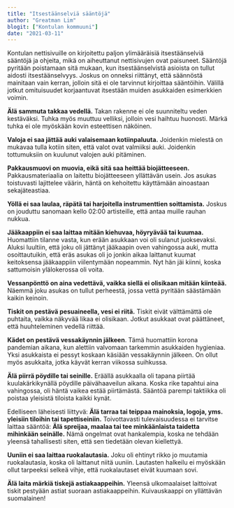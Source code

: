 ```yaml
---
title: "Itsestäänselviä sääntöjä"
author: "Greatman Lim"
blogit: ["Kontulan kommuuni"]
date: "2021-03-11"
---
```


Kontulan nettisivuille on kirjoitettu paljon ylimääräisiä itsestäänselviä sääntöjä ja ohjeita, mikä on aiheuttanut nettisivujen ovat paisuneet. Sääntöjä pyritään poistamaan sitä mukaan, kun itsestäänselvistä asioista on tullut aidosti itsestäänselvyys. Joskus on onneksi riittänyt, että säännöstä mainitaan vain kerran, jolloin sitä ei ole tarvinnut kirjoittaa sääntöihin. Välillä jotkut omituisuudet korjaantuvat itsestään muiden asukkaiden esimerkkien voimin.

**Älä sammuta takkaa vedellä.** Takan rakenne ei ole suunniteltu veden kestäväksi. Tuhka myös muuttuu velliksi, jolloin vesi haihtuu huonosti. Märkä tuhka ei ole myöskään kovin esteettisen näköinen.

**Valoja ei saa jättää auki valaisemaan kotiinpaluuta.** Joidenkin mielestä on mukavaa tulla kotiin siten, että valot ovat valmiiksi auki. Joidenkin tottumuksiin on kuulunut valojen auki pitäminen.

**Pakkausmuovi on muovia, eikä sitä saa heittää biojätteeseen.** Pakkausmateriaalia on laitettu biojätteeseen yllättävän usein. Jos asukas toistuvasti lajittelee väärin, häntä on kehoitettu käyttämään ainoastaan sekajäteastiaa.

**Yöllä ei saa laulaa, räpätä tai harjoitella instrumenttien soittamista.** Joskus on jouduttu sanomaan kello 02:00 artisteille, että antaa muille rauhan nukkua.

**Jääkaappiin ei saa laittaa mitään kiehuvaa, höyryävää tai kuumaa.** Huomattiin tilanne vasta, kun erään asukkaan voi oli sulanut juoksevaksi. Aluksi luultiin, että joku oli jättänyt jääkaapin oven vahingossa auki, mutta osoittautuikin, että eräs asukas oli jo jonkin aikaa laittanut kuumat keitoksensa jääkaappiin viilentymään nopeammin. Nyt hän jäi kiinni, koska sattumoisin ylälokerossa oli voita.

**Vessanpönttö on aina vedettävä, vaikka siellä ei olisikaan mitään kiinteää.** Näemmä joku asukas on tullut perheestä, jossa vettä pyritään säästämään kaikin keinoin.

**Tiskit on pestävä pesuaineella, vesi ei riitä.** Tiskit eivät välttämättä ole puhtaita, vaikka näkyvää likaa ei olisikaan. Jotkut asukkaat ovat päättäneet, että huuhteleminen vedellä riittää.

**Kädet on pestävä vessakäynnin jälkeen**. Tämä huomattiin korona pandemian aikana, kun alettiin valvomaan tarkemmin asukkaiden hygieniaa. Yksi asukkaista ei pessyt koskaan käsiään vessakäynnin jälkeen. On ollut myös asukkaita, jotka käyvät kerran viikossa suihkussa.

**Älä piirrä pöydille tai seinille.** Eräällä asukkaalla oli tapana piirtää kuulakärkikynällä pöydille päivähaaveilun aikana. Koska rike tapahtui aina vahingossa, oli häntä vaikea estää piirtämästä. Sääntöä parempi taktiikka oli poistaa yleisistä tiloista kaikki kynät.

Edelliseen läheisesti liittyvä: **Älä tarraa tai teippaa mainoksia, logoja, yms. yleisiin tiloihin tai tapettiseiniin.** Toivottavasti tulevaisuudessa ei tarvitse laittaa sääntöä: **Älä spreijaa, maalaa tai tee minkäänlaista taidetta mihinkään seinälle.** Nämä ongelmat ovat hankalempia, koska ne tehdään yleensä tahallisesti siten, että sen tiedetään olevan kiellettyä.

**Uuniin ei saa laittaa ruokalautasia.** Joku oli ehtinyt rikko jo muutamia ruokalautasia, koska oli laittanut niitä uuniin. Lautasten halkeilu ei myöskään ollut tarpeeksi selkeä vihje, että ruokalautaset eivät kuumaan sovi.

**Älä laita märkiä tiskejä astiakaappeihin.** Yleensä ulkomaalaiset laittoivat tiskit pestyään astiat suoraan astiakaappeihin. Kuivauskaappi on yllättävän suomalainen!
